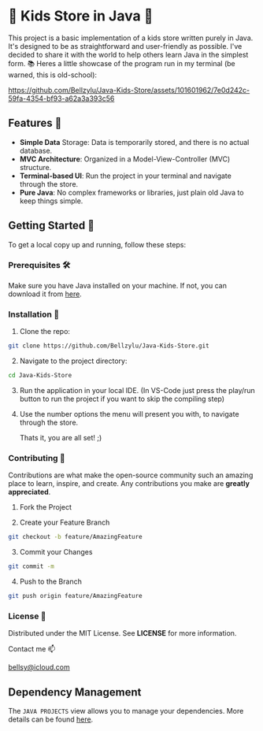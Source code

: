 # 🎈 **Kids Store in Java** 🎈

This project is a basic implementation of a kids store written purely in Java. It's designed to be as straightforward and user-friendly as possible.  I've decided to share it with the world to help others learn Java in the simplest form. 📚 Heres a little showcase of the program run in my terminal (be warned, this is old-school):


https://github.com/Bellzylu/Java-Kids-Store/assets/101601962/7e0d242c-59fa-4354-bf93-a62a3a393c56



## **Features** 🎪

* **Simple Data** Storage: Data is temporarily stored, and there is no actual database.
* **MVC Architecture**: Organized in a Model-View-Controller (MVC) structure.
* **Terminal-based UI**: Run the project in your terminal and navigate through the store.
* **Pure Java**: No complex frameworks or libraries, just plain old Java to keep things simple.

## **Getting Started** 🚀

To get a local copy up and running, follow these steps:

### **Prerequisites** 🛠️

Make sure you have Java installed on your machine. If not, you can download it from [here](https://www.java.com/en/download/).


### **Installation** 💾

1. Clone the repo:

```bash 
git clone https://github.com/Bellzylu/Java-Kids-Store.git
```

2. Navigate to the project directory:

```bash
cd Java-Kids-Store
```


3. Run the application in your local IDE. (In VS-Code just press the play/run button to run the project if you want to skip the compiling step)

4. Use the number options the menu will present you with, to navigate through the store.

   Thats it, you are all set! ;) 
   

### **Contributing** 🤝

Contributions are what make the open-source community such an amazing place to learn, inspire, and create. Any contributions you make are **greatly appreciated**.

1. Fork the Project

2. Create your Feature Branch 

```bash
git checkout -b feature/AmazingFeature
```

3. Commit your Changes 

```bash
git commit -m
```

4. Push to the Branch 

```bash
git push origin feature/AmazingFeature
```

 

### License 📜

Distributed under the MIT License. See **LICENSE** for more information.

Contact me 📫

bellsy@icloud.com



## Dependency Management

The `JAVA PROJECTS` view allows you to manage your dependencies. More details can be found [here](https://github.com/microsoft/vscode-java-dependency#manage-dependencies).

